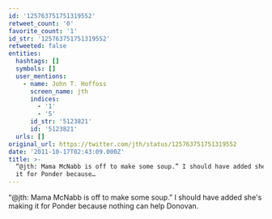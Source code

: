```yaml
---
id: '125763751751319552'
retweet_count: '0'
favorite_count: '1'
id_str: '125763751751319552'
retweeted: false
entities:
  hashtags: []
  symbols: []
  user_mentions:
    - name: John T. Hoffoss
      screen_name: jth
      indices:
        - '1'
        - '5'
      id_str: '5123821'
      id: '5123821'
  urls: []
original_url: https://twitter.com/jth/status/125763751751319552
date: '2011-10-17T02:43:09.000Z'
title: >-
  “@jth: Mama McNabb is off to make some soup.” I should have added she's making
  it for Ponder because…
---
```


“@jth: Mama McNabb is off to make some soup.” I should have added she's making it for Ponder because nothing can help Donovan.